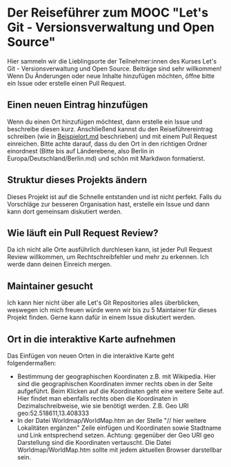 # Der Reiseführer zum MOOC "Let's Git - Versionsverwaltung und Open Source"

Hier sammeln wir die Lieblingsorte der Teilnehmer:innen des Kurses Let's Git - Versionsverwaltung und Open Source. Beiträge sind sehr willkommen! Wenn Du Änderungen oder neue Inhalte hinzufügen möchten, öffne bitte ein Issue oder erstelle einen Pull Request.

## Einen neuen Eintrag hinzufügen

Wenn du einen Ort hinzufügen möchtest, dann erstelle ein Issue und beschreibe diesen kurz. Anschließend kannst du den Reiseführereintrag schreiben (wie in [Beispielort.md](Beispielort.md) beschrieben) und mit einem Pull Request einreichen. Bitte achte darauf, dass du den Ort in den richtigen Ordner einordnest (Bitte bis auf Länderebene, also Berlin in Europa/Deutschland/Berlin.md) und schön mit Markdwon formatierst.

## Struktur dieses Projekts ändern

Dieses Projekt ist auf die Schnelle entstanden und ist nicht perfekt. Falls du Vorschläge zur besseren Organisation hast, erstelle ein Issue und dann kann dort gemeinsam diskutiert werden.

## Wie läuft ein Pull Request Review?

Da ich nicht alle Orte ausführlich durchlesen kann, ist jeder Pull Request Review willkommen, um Rechtschreibfehler und mehr zu erkennen. Ich werde dann deinen Einreich mergen.

## Maintainer gesucht

Ich kann hier nicht über alle Let's Git Repositories alles überblicken, weswegen ich mich freuen würde wenn wir bis zu 5 Maintainer für dieses Projekt finden. Gerne kann dafür in einem Issue diskutiert werden.

## Ort in die interaktive Karte aufnehmen
Das Einfügen von neuen Orten in die interaktive Karte geht folgendermaßen:
* Bestimmung der geographischen Koordinaten z.B. mit Wikipedia. Hier sind die geographischen Koordinaten immer rechts oben in der Seite aufgeführt. Beim Klicken auf die Koordinaten geht eine weitere Seite auf. Hier findet man ebenfalls rechts oben die Koordinaten in Dezimalschreibweise, wie sie benötigt werden. Z.B. Geo URI 	geo:52.518611,13.408333
* In der Datei Worldmap/WorldMap.htm an der Stelle "// hier weitere Lokalitäten ergänzen" Zeile einfügen und Koordinaten sowie Stadtname und Link entsprechend setzen. Achtung: gegenüber der Geo URI 	geo Darstellung sind die Koordinaten vertauscht.
Die Datei Worldmap/WorldMap.htm sollte mit jedem aktuellen Browser darstellbar sein.
